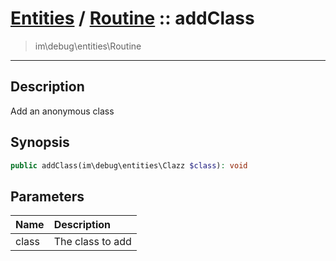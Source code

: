 # [Entities](entities.md) / [Routine](entities-Routine.md) :: addClass
 > im\debug\entities\Routine
____

## Description
Add an anonymous class

## Synopsis
```php
public addClass(im\debug\entities\Clazz $class): void
```

## Parameters
| Name | Description |
| :--- | :---------- |
| class | The class to add |
